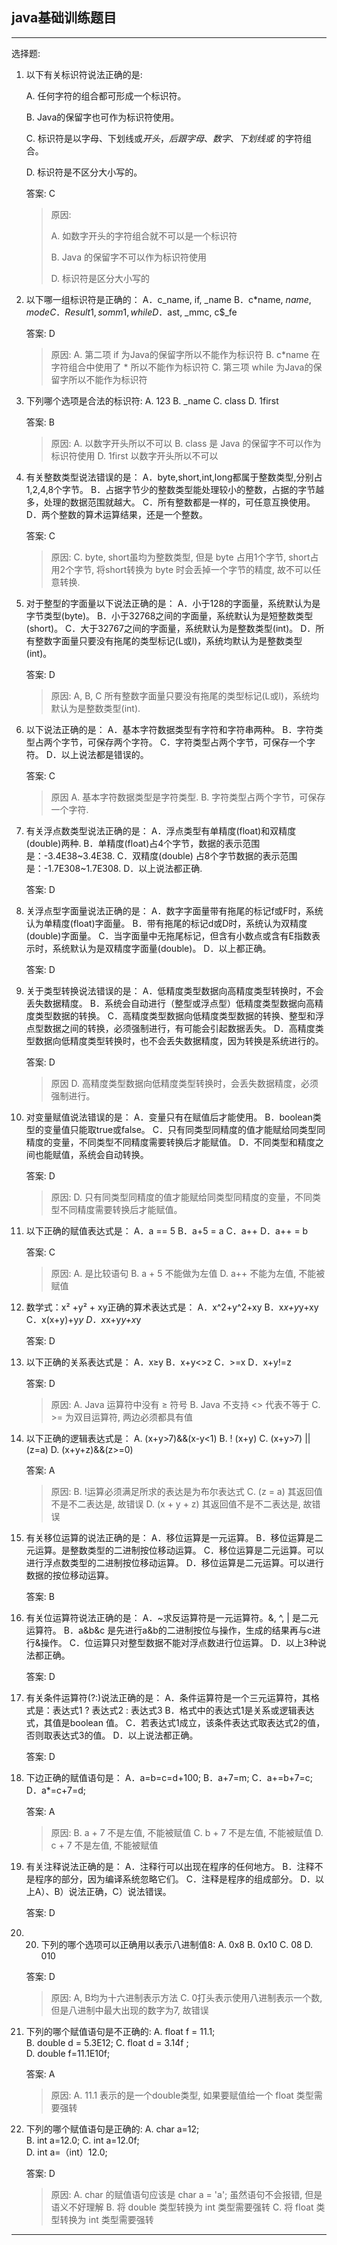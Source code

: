 ## java基础训练题目

***

选择题:

1. 以下有关标识符说法正确的是: 

	A. 任何字符的组合都可形成一个标识符。
    
	B. Java的保留字也可作为标识符使用。
    
	C. 标识符是以字母、下划线或$开头，后跟字母、数字、下划线或$ 的字符组合。
    
	D. 标识符是不区分大小写的。

	答案: C
	>  原因:
    > 
    >  A. 如数字开头的字符组合就不可以是一个标识符
    > 
	>  B. Java 的保留字不可以作为标识符使用
    > 
	>  D. 标识符是区分大小写的

2. 以下哪一组标识符是正确的：
	A．c_name,  if,  _name
	B．c*name,  $name,  mode
	C．Result1,  somm1,  while
	D．$ast,  _mmc,  c$_fe

   答案: D
   > 原因:
   > A. 第二项 if 为Java的保留字所以不能作为标识符
   > B. c*name 在字符组合中使用了 * 所以不能作为标识符
   > C. 第三项 while 为Java的保留字所以不能作为标识符

3. 下列哪个选项是合法的标识符:
	A.  123    B. _name    C.  class   D.  1first
    
    答案: B
    > 原因:
    > A. 以数字开头所以不可以
    > B. class 是 Java 的保留字不可以作为标识符使用
    > D. 1first 以数字开头所以不可以

4. 有关整数类型说法错误的是：
	A．byte,short,int,long都属于整数类型,分别占1,2,4,8个字节。
	B．占据字节少的整数类型能处理较小的整数，占据的字节越多，处理的数据范围就越大。
	C．所有整数都是一样的，可任意互换使用。
	D．两个整数的算术运算结果，还是一个整数。
    
    答案: C
    > 原因:
    > C. byte, short虽均为整数类型, 但是 byte 占用1个字节, short占用2个字节, 将short转换为 byte 时会丢掉一个字节的精度, 故不可以任意转换.
    
5. 对于整型的字面量以下说法正确的是：
	A．小于128的字面量，系统默认为是字节类型(byte)。
	B．小于32768之间的字面量，系统默认为是短整数类型(short)。
	C．大于32767之间的字面量，系统默认为是整数类型(int)。
	D．所有整数字面量只要没有拖尾的类型标记(L或l)，系统均默认为是整数类型(int)。
    
    答案: D
    > 原因:
    > A, B, C 所有整数字面量只要没有拖尾的类型标记(L或l)，系统均默认为是整数类型(int).
    
6. 以下说法正确的是：
	A．基本字符数据类型有字符和字符串两种。
	B．字符类型占两个字节，可保存两个字符。
	C．字符类型占两个字节，可保存一个字符。
	D．以上说法都是错误的。
    
    答案: C
    > 原因 
    > A. 基本字符数据类型是字符类型.
    > B. 字符类型占两个字节，可保存一个字符.
    
7. 有关浮点数类型说法正确的是：
	A．浮点类型有单精度(float)和双精度(double)两种.
	B．单精度(float)占4个字节，数据的表示范围是：-3.4E38~3.4E38.
	C．双精度(double) 占8个字节数据的表示范围是：-1.7E308~1.7E308.
	D．以上说法都正确.
    
    答案: D
    
8. 关浮点型字面量说法正确的是：
	A．数字字面量带有拖尾的标记f或F时，系统认为单精度(float)字面量。
	B．带有拖尾的标记d或D时，系统认为双精度(double)字面量。
	C．当字面量中无拖尾标记，但含有小数点或含有E指数表示时，系统默认为是双精度字面量(double)。
	D．以上都正确。
    
    答案: D

9. 关于类型转换说法错误的是：
	A．低精度类型数据向高精度类型转换时，不会丢失数据精度。
	B．系统会自动进行（整型或浮点型）低精度类型数据向高精度类型数据的转换。
	C．高精度类型数据向低精度类型数据的转换、整型和浮点型数据之间的转换，必须强制进行，有可能会引起数据丢失。
	D．高精度类型数据向低精度类型转换时，也不会丢失数据精度，因为转换是系统进行的。
    
    答案: D
    > 原因
    > D. 高精度类型数据向低精度类型转换时，会丢失数据精度，必须强制进行。
    
10. 对变量赋值说法错误的是：
	A．变量只有在赋值后才能使用。
	B．boolean类型的变量值只能取true或false。
	C．只有同类型同精度的值才能赋给同类型同精度的变量，不同类型不同精度需要转换后才能赋值。
	D．不同类型和精度之间也能赋值，系统会自动转换。
    
    答案: D
    > 原因:
    > D. 只有同类型同精度的值才能赋给同类型同精度的变量，不同类型不同精度需要转换后才能赋值。
    
11. 以下正确的赋值表达式是：
	A．a == 5
	B．a+5 = a
	C．a++
	D．a++ = b
    
    答案: C
    > 原因:
    > A. 是比较语句
    > B. a + 5 不能做为左值
    > D. a++ 不能为左值, 不能被赋值
    
12. 数学式：x² +y² + xy正确的算术表达式是：
	A．x^2+y^2+xy
	B．x*x+y*y+xy
	C．x(x+y)+y*y
	D．x*x+y*y+x*y
    
    答案: D
    
13. 以下正确的关系表达式是：
	A．x≥y
	B．x+y<>z
	C．>=x
	D．x+y!=z
    
    答案: D
    > 原因:
    > A. Java 运算符中没有 ≥ 符号
    > B. Java 不支持 <> 代表不等于
    > C. >= 为双目运算符, 两边必须都具有值
    
14. 以下正确的逻辑表达式是：
	A. (x+y>7)&&(x-y<1)
    B. ! (x+y)
	C. (x+y>7) || (z=a)
	D. (x+y+z)&&(z>=0)
    
    答案: A
    > 原因:
    > B. !运算必须满足所求的表达是为布尔表达式
    > C. (z = a) 其返回值不是不二表达是, 故错误
    > D. (x + y + z) 其返回值不是不二表达是, 故错误
    
15. 有关移位运算的说法正确的是：
	A．移位运算是一元运算。
	B．移位运算是二元运算。是整数类型的二进制按位移动运算。
	C．移位运算是二元运算。可以进行浮点数类型的二进制按位移动运算。
	D．移位运算是二元运算。可以进行数据的按位移动运算。
    
    答案: B

16. 有关位运算符说法正确的是：
	A．~求反运算符是一元运算符。&, ^, | 是二元运算符。
	B．a&b&c 是先进行a&b的二进制按位与操作，生成的结果再与c进行&操作。
	C．位运算只对整型数据不能对浮点数进行位运算。
	D．以上3种说法都正确。
    
    答案: D
    
17. 有关条件运算符(?:)说法正确的是：
	A．条件运算符是一个三元运算符，其格式是：表达式1 ? 表达式2 : 表达式3
	B．格式中的表达式1是关系或逻辑表达式，其值是boolean 值。
	C．若表达式1成立，该条件表达式取表达式2的值，否则取表达式3的值。
	D．以上说法都正确。
    
    答案: D
    
18. 下边正确的赋值语句是：
	A．a=b=c=d+100;
	B．a+7=m;
	C．a+=b+7=c;
	D．a*=c+7=d;
    
    答案: A
    > 原因:
    > B. a + 7 不是左值, 不能被赋值
    > C. b + 7 不是左值, 不能被赋值
    > D. c + 7 不是左值, 不能被赋值
    
19. 有关注释说法正确的是：
	A．注释行可以出现在程序的任何地方。
	B．注释不是程序的部分，因为编译系统忽略它们。
	C．注释是程序的组成部分。
	D．以上A）、B）说法正确，C）说法错误。
    
    答案: D
    
20. 20. 下列的哪个选项可以正确用以表示八进制值8: 
	A.  0x8           B.  0x10           C.  08        D.  010
    
    答案: D    
    > 原因:
    > A, B均为十六进制表示方法
    > C. 0打头表示使用八进制表示一个数, 但是八进制中最大出现的数字为7, 故错误
    
21. 下列的哪个赋值语句是不正确的: 
	A.  float f = 11.1;        
    B.  double d = 5.3E12;
	C.  float d = 3.14f ;     
    D.  double f=11.1E10f;
    
    答案: A
    > 原因:
    > A. 11.1 表示的是一个double类型, 如果要赋值给一个 float 类型需要强转
    
22. 下列的哪个赋值语句是正确的: 
	A.  char a=12;            
    B.  int a=12.0; 
	C.  int a=12.0f;           
    D.  int a=（int）12.0;
    
    答案: D
    > 原因:
    > A. char 的赋值语句应该是 char a = 'a'; 虽然语句不会报错, 但是语义不好理解
    > B. 将 double 类型转换为 int 类型需要强转
    > C. 将 float 类型转换为 int 类型需要强转
    
***

    



















   


